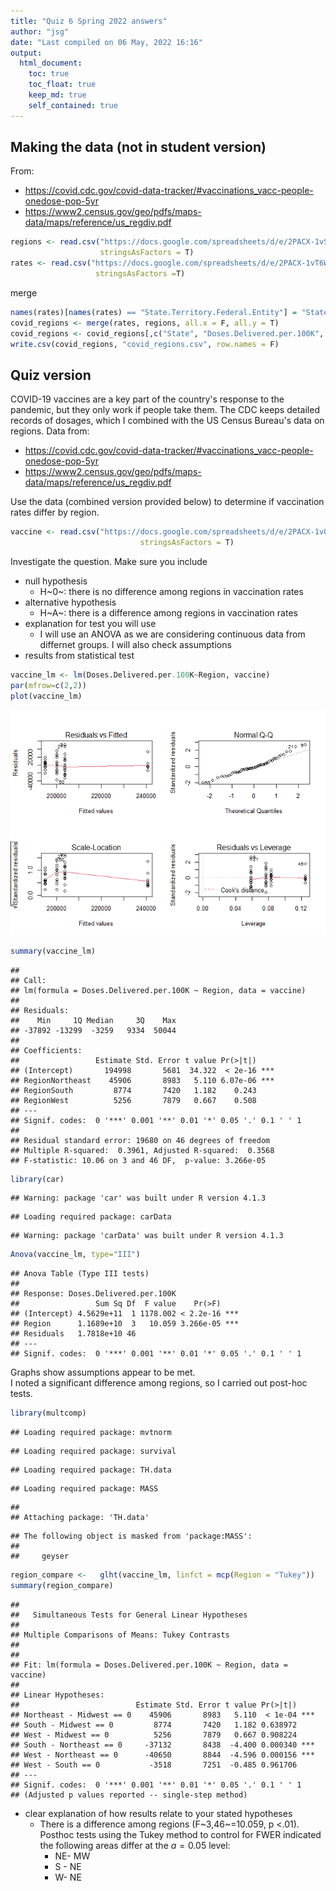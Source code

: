 ```yaml
---
title: "Quiz 6 Spring 2022 answers"
author: "jsg"
date: "Last compiled on 06 May, 2022 16:16"
output:
  html_document:
    toc: true
    toc_float: true
    keep_md: true
    self_contained: true
---
```


## Making the data (not in student version)

From:  
* https://covid.cdc.gov/covid-data-tracker/#vaccinations_vacc-people-onedose-pop-5yr
* https://www2.census.gov/geo/pdfs/maps-data/maps/reference/us_regdiv.pdf



```r
regions <- read.csv("https://docs.google.com/spreadsheets/d/e/2PACX-1vSHjDv2eSCOtuux9E6JIoEx2F4cOyU6jX6mXUr_FQDtTjpQxroh-IP_3D1z_qcSDr-9lQRQG_CRMZXY/pub?gid=0&single=true&output=csv",
                    stringsAsFactors = T)
rates <- read.csv("https://docs.google.com/spreadsheets/d/e/2PACX-1vT6WmtWdZSUo--2i2nMCWUIMx6BjdJJHKH42oJBzdIZFlAxLH1XztcMI8na-4QKU8ySMHf2-41JwR1y/pub?gid=418071752&single=true&output=csv",
                   stringsAsFactors =T)
```
merge


```r
names(rates)[names(rates) == "State.Territory.Federal.Entity"] = "State"
covid_regions <- merge(rates, regions, all.x = F, all.y = T)
covid_regions <- covid_regions[,c("State", "Doses.Delivered.per.100K", "Region", "Division")]
write.csv(covid_regions, "covid_regions.csv", row.names = F)
```

## Quiz version

COVID-19 vaccines are a key part of the country's response to the pandemic, but 
they only work if people take them. The CDC keeps detailed records of dosages, 
which I combined with the US Census Bureau's data on regions. Data from:  
* https://covid.cdc.gov/covid-data-tracker/#vaccinations_vacc-people-onedose-pop-5yr
* https://www2.census.gov/geo/pdfs/maps-data/maps/reference/us_regdiv.pdf

Use the data (combined version provided below) to determine if vaccination rates 
differ by region.


```r
vaccine <- read.csv("https://docs.google.com/spreadsheets/d/e/2PACX-1vQsI2fpJSpI4pEgvUba3xfafpubrdWj3BaoCigWr4K0eUOGdwWgPygu2-Y6kwqZ-Abi92t4xFDsjbIY/pub?gid=200028780&single=true&output=csv",
                             stringsAsFactors = T)
```
Investigate the question. Make sure you include

* null hypothesis
  * H~0~: there is no difference among regions in vaccination rates
* alternative hypothesis
  * H~A~: there is a difference among regions in vaccination rates
* explanation for test you will use 
  * I will use an ANOVA as we are considering continuous data from differnet groups.
  I will also check assumptions
* results from statistical test

```r
vaccine_lm <- lm(Doses.Delivered.per.100K~Region, vaccine)
par(mfrow=c(2,2))
plot(vaccine_lm)
```

![](Quiz_6_answers_files/figure-html/unnamed-chunk-4-1.png)<!-- -->

```r
summary(vaccine_lm)
```

```
## 
## Call:
## lm(formula = Doses.Delivered.per.100K ~ Region, data = vaccine)
## 
## Residuals:
##    Min     1Q Median     3Q    Max 
## -37892 -13299  -3259   9334  50044 
## 
## Coefficients:
##                 Estimate Std. Error t value Pr(>|t|)    
## (Intercept)       194998       5681  34.322  < 2e-16 ***
## RegionNortheast    45906       8983   5.110 6.07e-06 ***
## RegionSouth         8774       7420   1.182    0.243    
## RegionWest          5256       7879   0.667    0.508    
## ---
## Signif. codes:  0 '***' 0.001 '**' 0.01 '*' 0.05 '.' 0.1 ' ' 1
## 
## Residual standard error: 19680 on 46 degrees of freedom
## Multiple R-squared:  0.3961,	Adjusted R-squared:  0.3568 
## F-statistic: 10.06 on 3 and 46 DF,  p-value: 3.266e-05
```

```r
library(car)
```

```
## Warning: package 'car' was built under R version 4.1.3
```

```
## Loading required package: carData
```

```
## Warning: package 'carData' was built under R version 4.1.3
```

```r
Anova(vaccine_lm, type="III")
```

```
## Anova Table (Type III tests)
## 
## Response: Doses.Delivered.per.100K
##                 Sum Sq Df  F value    Pr(>F)    
## (Intercept) 4.5629e+11  1 1178.002 < 2.2e-16 ***
## Region      1.1689e+10  3   10.059 3.266e-05 ***
## Residuals   1.7818e+10 46                       
## ---
## Signif. codes:  0 '***' 0.001 '**' 0.01 '*' 0.05 '.' 0.1 ' ' 1
```
Graphs show assumptions appear to be met.  
I noted a significant difference among regions, so I carried out post-hoc 
tests.


```r
library(multcomp)
```

```
## Loading required package: mvtnorm
```

```
## Loading required package: survival
```

```
## Loading required package: TH.data
```

```
## Loading required package: MASS
```

```
## 
## Attaching package: 'TH.data'
```

```
## The following object is masked from 'package:MASS':
## 
##     geyser
```

```r
region_compare <-   glht(vaccine_lm, linfct = mcp(Region = "Tukey"))
summary(region_compare)
```

```
## 
## 	 Simultaneous Tests for General Linear Hypotheses
## 
## Multiple Comparisons of Means: Tukey Contrasts
## 
## 
## Fit: lm(formula = Doses.Delivered.per.100K ~ Region, data = vaccine)
## 
## Linear Hypotheses:
##                          Estimate Std. Error t value Pr(>|t|)    
## Northeast - Midwest == 0    45906       8983   5.110  < 1e-04 ***
## South - Midwest == 0         8774       7420   1.182 0.638972    
## West - Midwest == 0          5256       7879   0.667 0.908224    
## South - Northeast == 0     -37132       8438  -4.400 0.000340 ***
## West - Northeast == 0      -40650       8844  -4.596 0.000156 ***
## West - South == 0           -3518       7251  -0.485 0.961706    
## ---
## Signif. codes:  0 '***' 0.001 '**' 0.01 '*' 0.05 '.' 0.1 ' ' 1
## (Adjusted p values reported -- single-step method)
```

* clear explanation of how results relate to your stated hypotheses
  * There is a difference among regions (F~3,46~=10.059, p <.01).  Posthoc tests
  using the Tukey method to control for FWER indicated the following areas differ
  at the $a = 0.05$ level:
    * NE- MW
    * S - NE
    * W- NE

